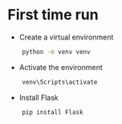 # First time run 

- Create a virtual environment 

```bash 
    python -m venv venv  
```

- Activate the environment 

```bash
    venv\Scripts\activate
```

- Install Flask

```bash
    pip install Flask
```